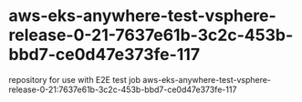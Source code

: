 # aws-eks-anywhere-test-vsphere-release-0-21-7637e61b-3c2c-453b-bbd7-ce0d47e373fe-117
repository for use with E2E test job aws-eks-anywhere-test-vsphere-release-0-21:7637e61b-3c2c-453b-bbd7-ce0d47e373fe-117
